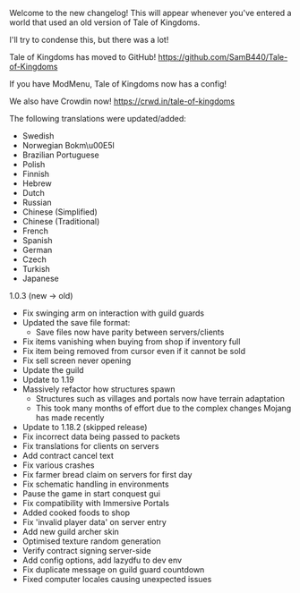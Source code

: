 Welcome to the new changelog!
This will appear whenever you've entered a world
that used an old version of Tale of Kingdoms.

I'll try to condense this, but there was a lot!

Tale of Kingdoms has moved to GitHub!
https://github.com/SamB440/Tale-of-Kingdoms

If you have ModMenu, Tale of Kingdoms now has a config!

We also have Crowdin now!
https://crwd.in/tale-of-kingdoms

The following translations were updated/added:
- Swedish
- Norwegian Bokm\u00E5l
- Brazilian Portuguese
- Polish
- Finnish
- Hebrew
- Dutch
- Russian
- Chinese (Simplified)
- Chinese (Traditional)
- French
- Spanish
- German
- Czech
- Turkish
- Japanese

1.0.3 (new -> old)
- Fix swinging arm on interaction with guild guards
- Updated the save file format:
  - Save files now have parity between servers/clients
- Fix items vanishing when buying from shop if inventory 
  full
- Fix item being removed from cursor even if it cannot be 
  sold
- Fix sell screen never opening
- Update the guild
- Update to 1.19
- Massively refactor how structures spawn
  - Structures such as villages and portals now have 
    terrain adaptation
  - This took many months of effort due to the 
    complex changes Mojang has made recently
- Update to 1.18.2 (skipped release)
- Fix incorrect data being passed to packets
- Fix translations for clients on servers
- Add contract cancel text
- Fix various crashes
- Fix farmer bread claim on servers for first day
- Fix schematic handling in environments
- Pause the game in start conquest gui
- Fix compatibility with Immersive Portals
- Added cooked foods to shop
- Fix 'invalid player data' on server entry
- Add new guild archer skin
- Optimised texture random generation
- Verify contract signing server-side
- Add config options, add lazydfu to dev env
- Fix duplicate message on guild guard countdown
- Fixed computer locales causing unexpected issues